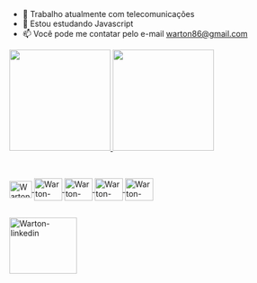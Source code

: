<header>
  <link rel="stylesheet" href="devicon.min.css">
</header>



- 🔭 Trabalho atualmente com telecomunicações
- 🌱 Estou estudando Javascript
- 📫 Você pode me contatar pelo e-mail warton86@gmail.com

<div>
  <a href="https://github.com/wartonbarros">
  <img height="180em" src="https://github-readme-stats.vercel.app/api?username=wartonbarros&show_icons=true&theme=dark&include_all_commits=true&count_private=true"/>
  <img height="180em" src="https://github-readme-stats.vercel.app/api/top-langs/?username=wartonbarros&layout=compact&langs_count=7&theme=dark"/>
</div>
  
##
  
  <div style="display: inline_block"><br>
    <img align="center" alt="Warton-javascript" height="30" width="40" src='https://cdn.jsdelivr.net/gh/devicons/devicon/icons/javascript/javascript-original.svg'>
    <img align="center" alt="Warton-css3" height="40" width="50" src='https://cdn.jsdelivr.net/gh/devicons/devicon/icons/css3/css3-original-wordmark.svg'>
    <img align="center" alt="Warton-html5" height="40" width="50" src='https://cdn.jsdelivr.net/gh/devicons/devicon/icons/html5/html5-original-wordmark.svg'>
    <img align="center" alt="Warton-bash" height="40" width="50" src='https://cdn.jsdelivr.net/gh/devicons/devicon/icons/bash/bash-plain.svg'>
    <img align="center" alt="Warton-java" height="40" width="50" src='https://cdn.jsdelivr.net/gh/devicons/devicon/icons/java/java-original-wordmark.svg'>

  </div>
  
##
 
  <div>
    <a href="https://www.linkedin.com/in/wartonbarros
    " target="_blank"><img align="center" alt="Warton-linkedin" height="100" width="120" src="https://cdn.jsdelivr.net/gh/devicons/devicon/icons/linkedin/linkedin-original-wordmark.svg" target="_blank"></a>
  </div>
